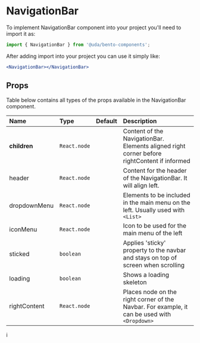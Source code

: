 # NavigationBar

To implement NavigationBar component into your project you'll need to import it as:

```jsx
import { NavigationBar } from '@uda/bento-components';
```

After adding import into your project you can use it simply like:

```jsx
<NavigationBar></NavigationBar>
```

## Props

Table below contains all types of the props available in the NavigationBar component.

| Name         | Type         | Default | Description                                                                                  |
| :----------- | :----------- | :------ | :------------------------------------------------------------------------------------------- |
| **children** | `React.node` |         | Content of the NavigationBar. Elements aligned right corner before rightContent if informed  |  |
| header       | `React.node` |         | Content for the header of the NavigationBar. It will align left.                             |
| dropdownMenu | `React.node` |         | Elements to be included in the main menu on the left. Usually used with `<List>`             |
| iconMenu     | `React.node` |         | Icon to be used for the main menu of the left                                                |
| sticked      | `boolean`    |         | Applies 'sticky' property to the navbar and stays on top of screen when scrolling            |
| loading      | `boolean`    |         | Shows a loading skeleton                                                                     |
| rightContent | `React.node` |         | Places node on the right corner of the Navbar. For example, it can be used with `<Dropdown>` |

i
